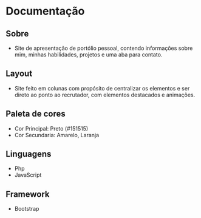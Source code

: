 # Documentação 
## Sobre 
- Site de apresentação de portólio pessoal, contendo informações sobre mim, minhas habilidades, projetos e uma aba para contato.

## Layout
- Site feito em colunas com propósito de centralizar os elementos e ser direto ao ponto ao recrutador, com elementos destacados e animações.

## Paleta de cores
- Cor Principal: Preto (#151515)
- Cor Secundaria: Amarelo, Laranja

## Linguagens
- Php
- JavaScript

## Framework
- Bootstrap 
